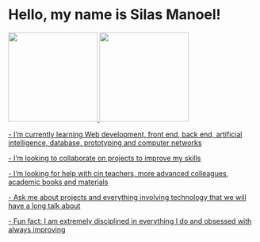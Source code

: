 # Hello, my name is Silas Manoel!

<div>
<a href="https://github.com/smfs18">
<img loading="lazy" height="180em" src="https://github-readme-stats.vercel.app/api/top-langs/?username=smfs18&layout=compact&langs_count=7&theme=dracula"/>
<img loading="lazy" height="180em" src="https://github-readme-stats.vercel.app/api?username=smfs18&show_icons=true&theme=dracula&include_all_commits=true&count_private=true"/>
</div>

<p>
  -  I’m currently learning Web development, front end, back end, artificial intelligence, database, prototyping and computer networks
</p><p>
  -  I’m looking to collaborate on projects to improve my skills
</p><p>
  -  I’m looking for help with cin teachers, more advanced colleagues, academic books and materials
</p><p>
  -  Ask me about projects and everything involving technology that we will have a long talk about
</p><p>
  -  Fun fact: I am extremely disciplined in everything I do and obsessed with always improving
</p>



